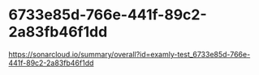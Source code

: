 # 6733e85d-766e-441f-89c2-2a83fb46f1dd
https://sonarcloud.io/summary/overall?id=examly-test_6733e85d-766e-441f-89c2-2a83fb46f1dd
